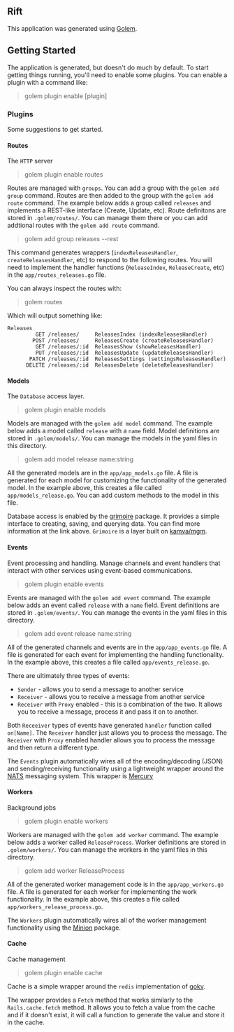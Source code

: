 ## Rift

This application was generated using [Golem](https://github.com/dashotv/golem).

## Getting Started

The application is generated, but doesn't do much by default. To start getting things
running, you'll need to enable some plugins. You can enable a plugin with a command like:

> golem plugin enable [plugin]

### Plugins

Some suggestions to get started.

#### Routes

The `HTTP` server

> golem plugin enable routes

Routes are managed with `groups`. You can add a group with the `golem add group` command. Routes
are then added to the group with the `golem add route` command. The example below adds a group
called `releases` and implements a REST-like interface (Create, Update, etc). Route definitons
are stored in `.golem/routes/`. You can manage them there or you can add addtional routes with
the `golem add route` command.

> golem add group releases --rest

This command generates wrappers (`indexReleasesHandler`, `createReleasesHandler`, etc) to
respond to the following routes. You will need to implement the handler functions
(`ReleaseIndex`, `ReleaseCreate`, etc) in the `app/routes_releases.go` file.

You can always inspect the routes with:

> golem routes

Which will output something like:

```
Releases
         GET /releases/     ReleasesIndex (indexReleasesHandler)
        POST /releases/     ReleasesCreate (createReleasesHandler)
         GET /releases/:id  ReleasesShow (showReleasesHandler)
         PUT /releases/:id  ReleasesUpdate (updateReleasesHandler)
       PATCH /releases/:id  ReleasesSettings (settingsReleasesHandler)
      DELETE /releases/:id  ReleasesDelete (deleteReleasesHandler)
```


#### Models

The `Database` access layer.

> golem plugin enable models

Models are managed with the `golem add model` command. The example below adds a model
called `release` with a `name` field. Model definitions are stored in `.golem/models/`.
You can manage the models in the yaml files in this directory.

> golem add model release name:string

All the generated models are in the `app/app_models.go` file. A file is generated for each
model for customizing the functionality of the generated model. In the example above, this
creates a file called `app/models_release.go`. You can add custom methods to the model in
this file.

Database access is enabled by the [grimoire](https://github.com/dashotv/grimoire) package.
It provides a simple interface to creating, saving, and querying data. You can find more
information at the link above. `Grimoire` is a layer built on
[kamva/mgm](https://github.com/kamva/mgm).

#### Events

Event processing and handling. Manage channels and event handlers that interact with other
services using event-based communications.

> golem plugin enable events

Events are managed with the `golem add event` command. The example below adds an event
called `release` with a `name` field. Event definitions are stored in `.golem/events/`.
You can manage the events in the yaml files in this directory.

> golem add event release name:string

All of the generated channels and events are in the `app/app_events.go` file. A file is
generated for each event for implementing the handling functionality. In the example
above, this creates a file called `app/events_release.go`.

There are ultimately three types of events:
* `Sender` - allows you to send a message to another service
* `Receiver` - allows you to receive a message from another service
* `Receiver` with `Proxy` enabled - this is a combination of the two. It
  allows you to receive a message, process it and pass it on to another.

Both `Receeiver` types of events have generated `handler` function called `on[Name]`. The
`Receiver` handler just allows you to process the message. The `Receiver` with `Proxy` enabled
handler allows you to process the message and then return a different type.

The `Events` plugin automatically wires all of the encoding/decoding (JSON) and sending/receiving
functionality using a lightweight wrapper around the [NATS](https://nats.io/) messaging system.
This wrapper is [Mercury](https://github.com/dashotv/mercury)

#### Workers

Background jobs

> golem plugin enable workers

Workers are managed with the `golem add worker` command. The example below adds a worker
called `ReleaseProcess`. Worker definitions are stored in `.golem/workers/`. You can manage
the workers in the yaml files in this directory.

> golem add worker ReleaseProcess

All of the generated worker management code is in the `app/app_workers.go` file. A file
is generated for each worker for implementing the work functionality. In the example above,
this creates a file called `app/workers_release_process.go`.

The `Workers` plugin automatically wires all of the worker management functionality using
the [Minion](https://github.com/dashotv/minion) package.

#### Cache

Cache management

> golem plugin enable cache

Cache is a simple wrapper around the `redis` implementation of
[gokv](https://github.com/philippgille/gokv).

The wrapper provides a `Fetch` method that works similarly to the `Rails.cache.fetch`
method. It allows you to fetch a value from the cache and if it doesn't exist, it will
call a function to generate the value and store it in the cache.

